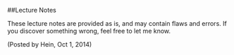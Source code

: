 ##Lecture Notes

These lecture notes are provided as is, and may contain flaws and errors. If you discover something wrong, feel free to let me know.

(Posted by Hein, Oct 1, 2014)
